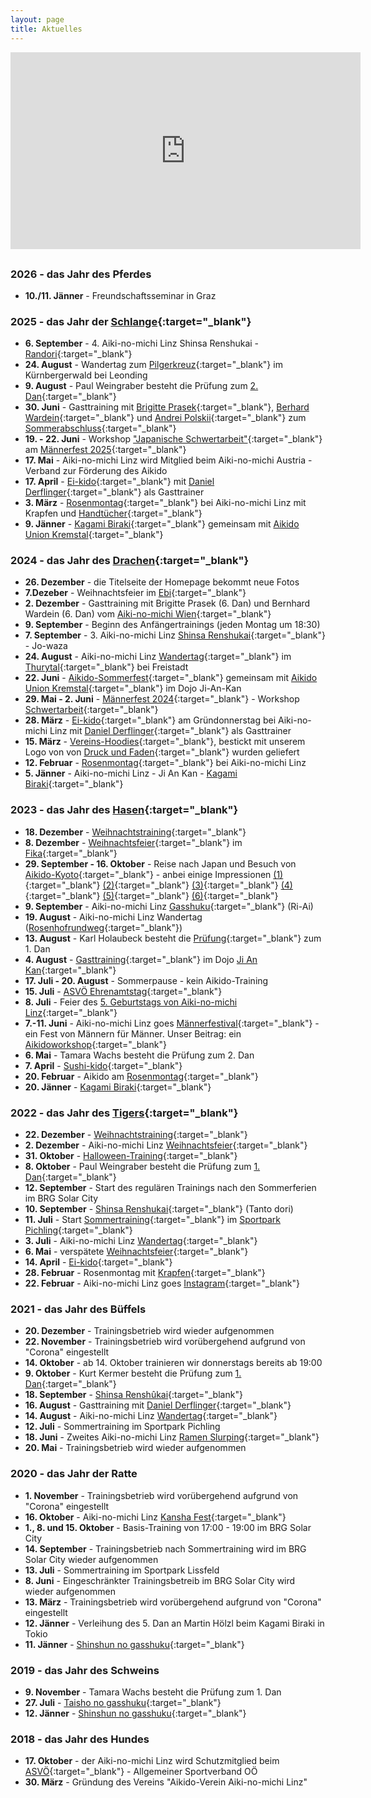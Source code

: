 ```yaml
---
layout: page
title: Aktuelles
---
```



<div class="container block" markdown="1">

<iframe width="560" height="315" style="display:block; margin: 0 auto 30px auto;" src="https://www.youtube.com/embed/DrgovmdFho8" title="YouTube video player" frameborder="0" allow="accelerometer; autoplay; clipboard-write; encrypted-media; gyroscope; picture-in-picture; web-share" allowfullscreen></iframe>

### 2026 - das Jahr des Pferdes

* **10./11. Jänner** - Freundschaftsseminar in Graz

### 2025 - das Jahr der [Schlange](https://www.facebook.com/photo/?fbid=1132203962248147&set=a.441578571310693){:target="_blank"}

* **6. September** - 4. Aiki-no-michi Linz Shinsa Renshukai - [Randori](https://www.facebook.com/photo/?fbid=1174729291328947&set=a.441578571310693){:target="_blank"}
* **24. August** - Wandertag zum [Pilgerkreuz](https://www.facebook.com/photo/?fbid=1342616391206902&set=pcb.1342622284539646){:target="_blank"} im Kürnbergerwald bei Leonding
* **9. August** - Paul Weingraber besteht die Prüfung zum [2. Dan](https://www.facebook.com/photo/?fbid=24125783083757840&set=a.834961483266662&notif_id=1754801156484925&notif_t=feedback_reaction_generic_tagged&ref=notif){:target="_blank"}
* **30. Juni** - Gasttraining mit [Brigitte Prasek](https://www.facebook.com/brigitte.prasek){:target="_blank"}, [Berhard Wardein](https://www.facebook.com/bernhard.wardein){:target="_blank"} und [Andrei Polskii](https://www.facebook.com/andrey.polskiy){:target="_blank"} zum [Sommerabschluss](https://www.facebook.com/photo?fbid=1294359936032548&set=a.441578571310693){:target="_blank"}
* **19. - 22. Juni** - Workshop ["Japanische Schwertarbeit"](https://www.maennerfestival.at/japanische-schwertarbeit-2.html){:target="_blank"} am [Männerfest 2025](https://www.maennerfestival.at/festival.html){:target="_blank"} 
* **17. Mai** - Aiki-no-michi Linz wird Mitglied beim Aiki-no-michi Austria - Verband zur Förderung des Aikido
* **17. April** - [Ei-kido](https://www.facebook.com/photo/?fbid=9533057176786037&set=pcb.9533058270119261){:target="_blank"} mit [Daniel Derflinger](https://www.facebook.com/reel/1632790944023037){:target="_blank"} als Gasttrainer
* **3. März** - [Rosenmontag](https://www.facebook.com/photo/?fbid=1187472893387920&set=pcb.1187473386721204){:target="_blank"}  bei Aiki-no-michi Linz mit Krapfen und [Handtücher](https://www.facebook.com/photo?fbid=1187473023387907&set=pcb.1187473386721204){:target="_blank"} 
* **9. Jänner** - [Kagami Biraki](https://www.instagram.com/p/DEtzIN4Iak6/?utm_source=ig_web_button_share_sheet&fbclid=IwY2xjawHwZZhleHRuA2FlbQIxMAABHThLZ9u4nC8rJWLtzyCYykURs55qepCa4rDj4jCdBjL7b1lZC2dw_f38ag_aem_CEpqNRSNSKzN4rJhkZ5oSw&img_index=1){:target="_blank"} gemeinsam mit [Aikido Union Kremstal](https://www.facebook.com/profile.php?id=61557020004810){:target="_blank"}

### 2024 - das Jahr des [Drachen](https://www.facebook.com/photo/?fbid=858191322982747&set=a.441578571310693&notif_id=1704027669781123&notif_t=feedback_reaction_generic&ref=notif){:target="_blank"}

* **26. Dezember** - die Titelseite der Homepage bekommt neue Fotos 
* **7.Dezeber** - Weihnachtsfeier im [Ebi](https://www.ebi-vienna.at/home){:target="_blank"}
* **2. Dezember** - Gasttraining mit Brigitte Prasek (6. Dan) und Bernhard Wardein (6. Dan) vom [Aiki-no-michi Wien](http://www.aikinomichi.at/drupal7/){:target="_blank"} 
* **9. September** - Beginn des Anfängertrainings (jeden Montag um 18:30)
* **7. September** - 3. Aiki-no-michi Linz [Shinsa Renshukai](https://www.instagram.com/p/C_qDaVOIg1F/?igsh=MWV6OHRieDdpZ25pcA==){:target="_blank"} - Jo-waza 
* **24. August** - Aiki-no-michi Linz [Wandertag](https://www.facebook.com/photo/?fbid=1029010159234195&set=pcb.1029012219233989){:target="_blank"} im [Thurytal](https://freistadt.city/standort/thurytal/){:target="_blank"} bei Freistadt
* **22. Juni** - [Aikido-Sommerfest](https://www.facebook.com/photo?fbid=122154300854234000&set=pcb.122154300908234000){:target="_blank"} gemeinsam mit [Aikido Union Kremstal](https://www.facebook.com/profile.php?id=61557020004810){:target="_blank"} im Dojo Ji-An-Kan
* **29. Mai - 2. Juni** - [Männerfest 2024](https://www.maennerfestival.at/festival.html){:target="_blank"} - Workshop [Schwertarbeit](https://www.maennerfestival.at/japanische-schwertarbeit-2.html){:target="_blank"}
* **28. März** - [Ei-kido](https://www.facebook.com/photo?fbid=922124529922759&set=pcb.922125089922703){:target="_blank"} am Gründonnerstag bei Aiki-no-michi Linz mit [Daniel Derflinger](https://www.facebook.com/daniel.derflinger){:target="_blank"} als Gasttrainer
* **15. März** - [Vereins-Hoodies](https://www.facebook.com/photo?fbid=911502974318248&set=pcb.911504557651423){:target="_blank"}, bestickt mit unserem Logo von von [Druck und Faden](https://www.facebook.com/search/top?q=druck%20%26%20faden){:target="_blank"} wurden geliefert
* **12. Februar** - [Rosenmontag](https://www.facebook.com/photo/?fbid=894601306008415&set=pcb.894601976008348){:target="_blank"} bei Aiki-no-michi Linz
* **5. Jänner** - Aiki-no-michi Linz - Ji An Kan - [Kagami Biraki](https://www.facebook.com/photo/?fbid=917215139835302&set=a.173888970834593){:target="_blank"}

### 2023 - das Jahr des [Hasen](https://www.facebook.com/photo/?fbid=594639669337915&set=a.441578571310693){:target="_blank"}

* **18. Dezember** - [Weihnachtstraining](https://www.facebook.com/photo/?fbid=850766070391939&set=pcb.850768587058354){:target="_blank"}
* **8. Dezember** - [Weihnachtsfeier](https://www.facebook.com/photo/?fbid=842946447840568&set=pcb.842947737840439){:target="_blank"} im [Fika](https://fika-linz.eatbu.com/?lang=de){:target="_blank"}
* **29. September - 16. Oktober** - Reise nach Japan und Besuch von [Aikido-Kyoto](https://www.aikidokyoto.com/en){:target="_blank"} - anbei einige Impressionen [(1)](https://www.facebook.com/photo/?fbid=814682494000297&set=pcb.814683337333546){:target="_blank"} [(2)](https://www.facebook.com/photo/?fbid=814685274000019&set=pcb.814685350666678){:target="_blank"} [(3)](https://www.facebook.com/photo/?fbid=816030163865530&set=pcb.816030960532117){:target="_blank"} [(4)](https://www.facebook.com/photo?fbid=818513933617153&set=pcb.818516103616936){:target="_blank"} [(5)](https://www.facebook.com/photo?fbid=824360219699191&set=pcb.824361063032440){:target="_blank"} [(6)](https://www.facebook.com/photo/?fbid=828575875944292&set=pcb.828576609277552){:target="_blank"}
* **9. September** - Aiki-no-michi Linz [Gasshuku](https://www.facebook.com/aikinomichilinz/posts/pfbid02h3uExmt2SS96H3Wf4ogJ4xUqfntZpXGTMLjfSEhBR8QBqm356XXvkrE659ear5d1l){:target="_blank"} (Ri-Ai)
* **19. August** - Aiki-no-michi Linz Wandertag ([Rosenhofrundweg](https://www.facebook.com/photo/?fbid=768551938613353&set=pcb.768552838613263){:target="_blank"})
* **13. August** - Karl Holaubeck besteht die [Prüfung](https://www.facebook.com/photo/?fbid=766160435519170&set=a.441578571310693){:target="_blank"} zum 1. Dan
* **4. August** - [Gasttraining](https://www.facebook.com/photo?fbid=111628922025535&set=pcb.111629042025523){:target="_blank"} im Dojo [Ji An Kan](https://www.facebook.com/profile.php?id=100095352828706){:target="_blank"}
* **17. Juli - 20. August** - Sommerpause - kein Aikido-Training
* **15. Juli** - [ASVÖ Ehrenamtstag](https://www.facebook.com/photo?fbid=746198400848707&set=pcb.746199180848629){:target="_blank"}
* **8. Juli** - Feier des [5. Geburtstags von Aiki-no-michi Linz](https://www.facebook.com/photo?fbid=741040454697835&set=pcb.741044591364088){:target="_blank"}
* **7.-11. Juni** - Aiki-no-michi Linz goes [Männerfestival](https://www.maennerfestival.at/){:target="_blank"} - ein Fest von Männern für Männer. Unser Beitrag: ein [Aikidoworkshop](https://www.maennerfestival.at/aikido.html){:target="_blank"}
* **6. Mai** - Tamara Wachs besteht die Prüfung zum 2. Dan
* **7. April** - [Sushi-kido](https://www.facebook.com/photo/?fbid=674288198039728&set=pcb.674288271373054){:target="_blank"}
* **20. Februar** - Aikido am [Rosenmontag](https://www.facebook.com/photo/?fbid=638725011596047&set=pcb.638725098262705){:target="_blank"}
* **20. Jänner** - [Kagami Biraki](https://www.facebook.com/photo/?fbid=10227879238633736&set=pcb.10227879239073747){:target="_blank"}

### 2022 - das Jahr des [Tigers](https://www.facebook.com/aikinomichilinz/photos/a.1467842003430582/3048312818716818){:target="_blank"}

* **22. Dezember** - [Weihnachtstraining](https://www.instagram.com/p/CmwQG7KIWy8/?igshid=MDJmNzVkMjY=){:target="_blank"}
* **2. Dezember** - Aiki-no-michi Linz [Weihnachtsfeier](https://www.instagram.com/p/Cly0QbJI_Xk/?igshid=MDJmNzVkMjY=){:target="_blank"} 
* **31. Oktober** - [Halloween-Training](https://www.facebook.com/photo?fbid=538221621646387&set=pcb.538221754979707){:target="_blank"}
* **8. Oktober** - Paul Weingraber besteht die Prüfung zum [1. Dan](https://www.facebook.com/photo?fbid=6113467595415998&set=pcb.6113469222082502){:target="_blank"}
* **12. September** - Start des regulären Trainings nach den Sommerferien im BRG Solar City
* **10. September** - [Shinsa Renshukai](https://www.facebook.com/aikinomichilinz/videos/1253320941935632){:target="_blank"} (Tanto dori)
* **11. Juli** - Start [Sommertraining](https://www.instagram.com/tv/Cf3plVrgYdo/?utm_source=ig_web_copy_link){:target="_blank"} im [Sportpark Pichling](https://www.livasport.at/sportparks/sportpark-pichling/){:target="_blank"} 
* **3. Juli** - Aiki-no-michi Linz [Wandertag](https://www.facebook.com/aikinomichilinz/photos/pcb.3187675338113898/3187673444780754){:target="_blank"}
* **6. Mai** - verspätete [Weihnachtsfeier](https://www.facebook.com/aikinomichilinz/photos/pcb.3144151759132923/3144149329133166/){:target="_blank"}
* **14. April** - [Ei-kido](https://www.facebook.com/aikinomichilinz/photos/pcb.3127591917455574/3127590477455718/){:target="_blank"}
* **28. Februar** - Rosenmontag mit [Krapfen](https://www.facebook.com/aikinomichilinz/photos/pcb.3093817634166336/3093817477499685/){:target="_blank"}
* **22. Februar** - Aiki-no-michi Linz goes [Instagram](https://www.instagram.com/aikinomichilinz/){:target="_blank"}

### 2021 - das Jahr des Büffels

* **20. Dezember** - Trainingsbetrieb wird wieder aufgenommen
* **22. November** - Trainingsbetrieb wird vorübergehend aufgrund von "Corona" eingestellt
* **14. Oktober** - ab 14. Oktober trainieren wir donnerstags bereits ab 19:00 
* **9. Oktober** - Kurt Kermer besteht die Prüfung zum [1. Dan](https://www.tips.at/vereine/aiki-no-michi-linz/news/553263-meisterleistung-im-hohen-alter){:target="_blank"}
* **18. September** - [Shinsa Renshûkai](https://www.facebook.com/aikinomichilinz/photos/pcb.2973914229490011/2973907026157398){:target="_blank"}
* **16. August** - Gasttraining mit [Daniel Derflinger](https://www.facebook.com/100002455483738/videos/2778261658932323/){:target="_blank"}
* **14. August** - Aiki-no-michi Linz [Wandertag](https://www.facebook.com/aikinomichilinz/photos/pcb.2941015092779925/2941013476113420/){:target="_blank"}
* **12. Juli** - Sommertraining im Sportpark Pichling
* **18. Juni** - Zweites Aiki-no-michi Linz [Ramen Slurping](https://www.facebook.com/aikinomichilinz/photos/pcb.2896867920527976/2896864300528338){:target="_blank"}
* **20. Mai** - Trainingsbetrieb wird wieder aufgenommen

### 2020 - das Jahr der Ratte

* **1. November** - Trainingsbetrieb wird vorübergehend aufgrund von "Corona" eingestellt
* **16. Oktober** - Aiki-no-michi Linz [Kansha Fest](https://www.facebook.com/aikinomichilinz/photos/pcb.2702514973296606/2702510259963744){:target="_blank"}
* **1., 8. und 15. Oktober** - Basis-Training von 17:00 - 19:00 im BRG Solar City
* **14. September** - Trainingsbetrieb nach Sommertraining wird im BRG Solar City wieder aufgenommen
* **13. Juli** - Sommertraining im Sportpark Lissfeld
* **8. Juni** - Eingeschränkter Trainingsbetreib im BRG Solar City wird wieder aufgenommen
* **13. März** - Trainingsbetrieb wird vorübergehend aufgrund von "Corona" eingestellt
* **12. Jänner** - Verleihung des 5. Dan an Martin Hölzl beim Kagami Biraki in Tokio
* **11. Jänner** - [Shinshun no gasshuku](https://www.facebook.com/aikinomichilinz/photos/pcb.2469373419944097/2469359846612121/?type=3&theater){:target="_blank"}

### 2019 - das Jahr des Schweins

* **9. November** - Tamara Wachs besteht die Prüfung zum 1. Dan
* **27. Juli** - [Taisho no gasshuku](https://www.facebook.com/aikinomichilinz/photos/pcb.2324299254451515/2324293644452076/?type=3&theater){:target="_blank"}
* **12. Jänner** - [Shinshun no gasshuku](https://www.facebook.com/aikinomichilinz/photos/pcb.2202032180011557/2202025876678854/?type=3&theater){:target="_blank"}

### 2018 - das Jahr des Hundes

* **17. Oktober** - der Aiki-no-michi Linz wird Schutzmitglied beim [ASVÖ](https://www.asvoe.at/de/asvoe/landesorganisationen/asvoe-oberoesterreich){:target="_blank"} - Allgemeiner Sportverband OÖ
* **30. März** - Gründung des Vereins "Aikido-Verein Aiki-no-michi Linz"

</div>